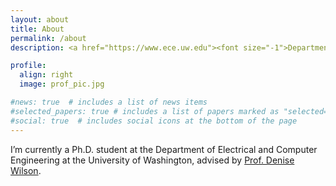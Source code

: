 ```yaml
---
layout: about
title: About
permalink: /about
description: <a href="https://www.ece.uw.edu"><font size="-1">Department of Electrical and Computer Engineering</font></a> ○ <a href="http://www.washington.edu"><font size="-1">University of Washington, Seattle</font></a>

profile:
  align: right
  image: prof_pic.jpg

#news: true  # includes a list of news items
#selected_papers: true # includes a list of papers marked as "selected={true}"
#social: true  # includes social icons at the bottom of the page
---
```


I’m currently a Ph.D. student at the Department of Electrical and Computer Engineering at the University of Washington, advised by <a href="https://people.ece.uw.edu/wilson/">Prof. Denise Wilson</a>. 
